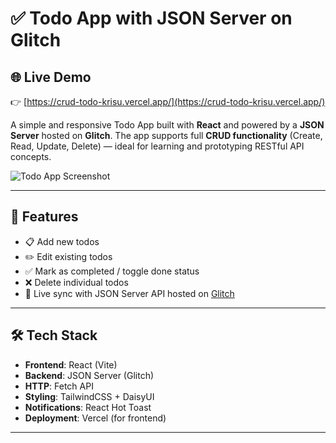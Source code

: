 # ✅ Todo App with JSON Server on Glitch

## 🌐 Live Demo

👉 [https://crud-todo-krisu.vercel.app/](https://crud-todo-krisu.vercel.app/)

A simple and responsive Todo App built with **React** and powered by a **JSON Server** hosted on **Glitch**. The app supports full **CRUD functionality** (Create, Read, Update, Delete) — ideal for learning and prototyping RESTful API concepts.

![Todo App Screenshot](../client/public/preview.jpeg)

---

## 🚀 Features

- 📋 Add new todos  
- ✏️ Edit existing todos  
- ✅ Mark as completed / toggle done status  
- ❌ Delete individual todos  
- 🔄 Live sync with JSON Server API hosted on [Glitch](https://glitch.com)

---

## 🛠 Tech Stack

- **Frontend**: React (Vite)
- **Backend**: JSON Server (Glitch)
- **HTTP**: Fetch API
- **Styling**: TailwindCSS + DaisyUI
- **Notifications**: React Hot Toast
- **Deployment**: Vercel (for frontend)

---
